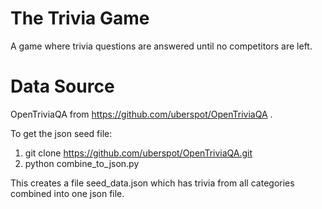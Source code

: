 # The Trivia Game
A game where trivia questions are answered until no competitors are left.

# Data Source
OpenTriviaQA from https://github.com/uberspot/OpenTriviaQA .

To get the json seed file:
1. git clone https://github.com/uberspot/OpenTriviaQA.git
2. python combine_to_json.py

This creates a file seed_data.json which has trivia from all categories combined
into one json file.
